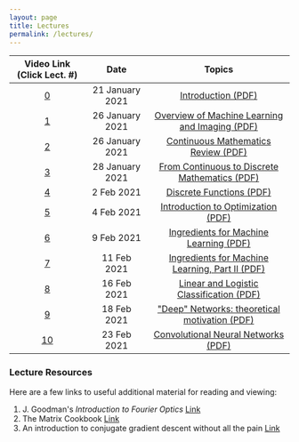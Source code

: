 ```yaml
---
layout: page
title: Lectures
permalink: /lectures/
---
```

| Video Link (Click Lect. #)                       | Date         |  Topics             
|:---------------------------:|:------------:|:-------------------:
|[0](https://www.dropbox.com/s/4l7s1abmdwx7arp/lecture_0.mp4?dl=0)|21 January 2021|[Introduction (PDF)](/lectures/lecture_0_introduction.pdf)
|[1](https://www.dropbox.com/s/097cu0g2zrleit3/lecture_1.mp4?dl=0)|26 January 2021|[Overview of Machine Learning and Imaging (PDF)](/lectures/lecture_1_ML-Imaging_Summary_final.pdf)
|[2](https://www.dropbox.com/s/097cu0g2zrleit3/lecture_1.mp4?dl=0)|26  January 2021|[Continuous Mathematics Review (PDF)](/lectures/lecture_2_math_continuous.pdf)
|[3](https://www.dropbox.com/s/0hcgbh5paajygaz/lecture_2.mp4?dl=0)|28 January 2021|[From Continuous to Discrete Mathematics (PDF)](/lectures/lecture_3_continuous_discrete_math.pdf)
|[4](https://www.dropbox.com/s/5x45xmkldccd6s4/lecture_3.mp4?dl=0)|2 Feb 2021|[Discrete Functions (PDF)](/lectures/lecture_4_math_discrete.pdf)
|[5](https://www.dropbox.com/s/y10stidpk4uy71o/lecture_4.mp4?dl=0)|4 Feb 2021|[Introduction to Optimization (PDF)](/lectures/lecture_5_intro_optimization.pdf)
|[6](https://www.dropbox.com/s/zzajk6vmt1xpoyn/lecture_5.mp4?dl=0)|9 Feb 2021|[Ingredients for Machine Learning (PDF)](/lectures/lecture_6_optimization-to-ML.pdf)
|[7](https://www.dropbox.com/s/yx7akjznubhr0zf/lecture_6.mp4?dl=0)|11 Feb 2021|[Ingredients for Machine Learning, Part II (PDF)](/lectures/lecture_6_optimization-to-ML.pdf)
|[8](https://www.dropbox.com/s/73uvnmoy6uz5iyj/lecture_7.mp4?dl=0)|16 Feb 2021|[Linear and Logistic Classification (PDF)](/lectures/lecture_7_ML-principles.pdf)
|[9](https://www.dropbox.com/s/gnj8bfzcgb4upsu/lecture_8.mp4?dl=0)|18 Feb 2021|["Deep" Networks: theoretical motivation (PDF)](/lectures/lecture_8_ML_Theory.pdf)
|[10](https://www.dropbox.com/)|23 Feb 2021|[Convolutional Neural Networks (PDF)](/lectures/lecture_9_intro_to_CNN's.pdf)

<!--
|[11](https://www.dropbox.com/s/phiysjs05mq4m9g/lecture_11.mp4?dl=0)|22 September 2020|[Convolutional Neural Networks (PDF)](/lectures/lecture_9_intro_to_CNN's.pdf)
|[12](https://www.dropbox.com/s/hyu749d56ly48mx/lecture_12.mp4?dl=0)|24 September 2020|[Automatic Differentiation and Backpropagation (PDF)](/lectures/lecture_10_Backpropagation.pdf)
|[13](https://www.dropbox.com/s/3gs0fcalr84yl2k/lecture_13.mp4?dl=0)|29 September 2020|[Tools for your Deep Learning Toolbox (PDF)](/lectures/lecture_11_useful_DL_tools.pdf)
|[14](https://www.dropbox.com/s/roiap9bno1sm1y8/lecture_14.mp4?dl=0)|1 October 2020|[CNN implementation details (PDF)](/lectures/lecture_12_CNNs_practical_tips.pdf)
|[15](https://www.dropbox.com/s/rg310dcsk95r9i1/lecture_15.mp4?dl=0)|6 October 2020|[CNN visualization tools and extensions (PDF)](/lectures/lecture_13_CNN-visualization-extensions.pdf)
|[16](https://www.dropbox.com/s/i848y8ofqenuo60/lecture_16.mp4?dl=0)|8 October 2020|[CNN extensions and object detection (PDF)](/lectures/lecture_14a_object_detection_segmentation.pdf)
|[17](https://www.dropbox.com/s/qxmlem5iilwddj7/lecture_17.mp4?dl=0)|13 October 2020|[Introduction to Physical Layers in Machine Learning (PDF)](/lectures/lecture_15_intro_physical_CNNs.pdf)
|[18](https://www.dropbox.com/s/1xtm9cb8ijqqfj2/lecture_18.mp4?dl=0)|15 October 2020|[CNNs, Autoencoders and Segmentation (PDF)](/lectures/lecture_14b_segmentation_autoencoder.pdf)
|[19](https://www.dropbox.com/s/15xv22ar3o51me1/lecture_16.mp4?dl=0)|20 October 2020|[Introduction to Fourier Optics (PDF)](/lectures/lecture_16_intro_Fourier_optics.pdf)
|[20](https://www.dropbox.com/s/g7hnd3ygy39b681/lecture_20.mp4?dl=0)|22 October 2020|[Coherent Physical Layers and Layer Guidelines (PDF)](/lectures/lecture_20_coherent_physical_layers_and_guidelines.pdf)
|[21](https://www.dropbox.com/s/t9uto5hqbfv7sz4/lecture_21.mp4?dl=0)|27 October 2020|[Published Physical CNN Examples and Ethics (PDF)](/lectures/lecture_21_PhysicalCNN_examples.pdf)
|[22](https://www.dropbox.com/s/6gblb7aq3kaqnar/lecture_22.mp4?dl=0)|29 October 2020|[Recurrent Neural Networks (PDF)](/lectures/lecture_22_RNNs.pdf)
|[23](https://www.dropbox.com/s/tuiy9bj8s30a5k5/lecture_23.mp4?dl=0)|5 November 2020|[Generative Models (PDF)](/lectures/lecture_23_generative_adversarial.pdf)
|[24](https://www.dropbox.com/s/gystg2vjp4n6ljl/lecture_24.mp4?dl=0)|10 November 2020|[Reinforcement Learning (PDF)](/lectures/lecture_24_reinforcement_learning.pdf)
|[25](https://www.dropbox.com/s/xhjuh1ushxmv8uu/lecture_25.mp4?dl=0)|12 November 2020|[Machine Learning + Imaging Review (PDF)](/lectures/lecture_25_future_directions_new.pdf)
-->


### Lecture Resources
Here are a few links to useful additional material for reading and viewing:
1. J. Goodman's *Introduction to Fourier Optics* [Link](https://www.dropbox.com/s/klavsxm4l7jbnyh/Introduction%20to%20Fourier%20Optics%202nd%20-%20J.%20Goodman.pdf?dl=0)
2. The Matrix Cookbook [Link](https://www.math.uwaterloo.ca/~hwolkowi/matrixcookbook.pdf)
3. An introduction to conjugate gradient descent without all the pain [Link](https://www.cs.cmu.edu/~quake-papers/painless-conjugate-gradient.pdf)

<!--
### Jupyter Notebook Examples
1. [Jupyter Notebook: Tensorflow basic optimization example](/data/basic_tensorflow_eager_example.ipynb)
2. [Jupyter Notebook: High level intro to Neural Networks in Tensorflow](/data/high_level_tf_intro.ipynb)
3. [Jupyter Notebook: A simple Autoencoder in Tensorflow/Keras](/data/Simple_Autoencoder.ipynb)
4. [Jupyter Notebook: Weighted image sum example](/data/weighted_image_sum_example.ipynb) - [Associated cube1.mat datafile](/data/cube1.mat)
5. [Jupyter Notebook: Physical layers example](/data/physical_layers_example.ipynb)
6. [Jupyter Notebook: GAN example](https://colab.research.google.com/github/tensorflow/gan/blob/master/tensorflow_gan/examples/colab_notebooks/tfgan_tutorial.ipynb)
-->

